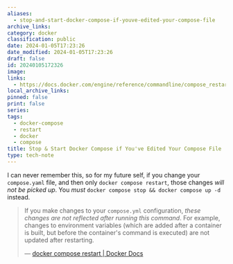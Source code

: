 ```yaml
---
aliases:
  - stop-and-start-docker-compose-if-youve-edited-your-compose-file
archive_links: 
category: docker
classification: public
date: 2024-01-05T17:23:26
date_modified: 2024-01-05T17:23:26
draft: false
id: 20240105172326
image: 
links:
  - https://docs.docker.com/engine/reference/commandline/compose_restart/
local_archive_links: 
pinned: false
print: false
series: 
tags:
  - docker-compose
  - restart
  - docker
  - compose
title: Stop & Start Docker Compose if You've Edited Your Compose File
type: tech-note
---
```


I can never remember this, so for my future self, if you change your `compose.yaml` file, and then only `docker compose restart`, those changes *will not be picked up*. You *must* `docker compose stop && docker compose up -d` instead.

> If you make changes to your `compose.yml` configuration, *these changes are not reflected after running this command*. For example, changes to environment variables (which are added after a container is built, but before the container's command is executed) are not updated after restarting.
> 
> — [docker compose restart | Docker Docs](https://docs.docker.com/engine/reference/commandline/compose_restart/)
